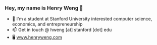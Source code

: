 ### Hey, my name is Henry Weng 👋

- 🌱 I'm a student at Stanford University interested computer science, economics, and entrepreneurship
- 📫 Get in touch @ hweng [at] stanford [dot] edu
- 🖥️ www.henryweng.com
